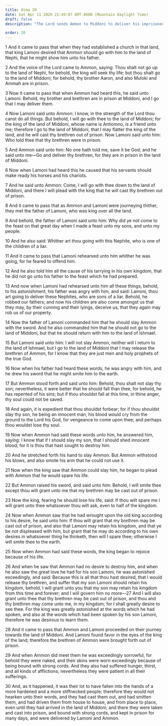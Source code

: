 ```yaml
---
title: Alma 20
date: Sat Apr 11 2020 22:49:07 GMT-0600 (Mountain Daylight Time)
draft: false
description: "The Lord sends Ammon to Middoni to deliver his imprisoned brethren—Ammon and Lamoni meet Lamoni’s father, who is king over all the land—Ammon compels the old king to approve the release of his brethren. About 90 B.C."

order: 20
---
```

    
1 And it came to pass that when they had established a church in that land, that king Lamoni desired that Ammon should go with him to the land of Nephi, that he might show him unto his father.

2 And the voice of the Lord came to Ammon, saying: Thou shalt not go up to the land of Nephi, for behold, the king will seek thy life; but thou shalt go to the land of Middoni; for behold, thy brother Aaron, and also Muloki and Ammah are in prison.

3 Now it came to pass that when Ammon had heard this, he said unto Lamoni: Behold, my brother and brethren are in prison at Middoni, and I go that I may deliver them.

4 Now Lamoni said unto Ammon: I know, in the strength of the Lord thou canst do all things. But behold, I will go with thee to the land of Middoni; for the king of the land of Middoni, whose name is Antiomno, is a friend unto me; therefore I go to the land of Middoni, that I may flatter the king of the land, and he will cast thy brethren out of prison. Now Lamoni said unto him: Who told thee that thy brethren were in prison.

5 And Ammon said unto him: No one hath told me, save it be God; and he said unto me—Go and deliver thy brethren, for they are in prison in the land of Middoni.

6 Now when Lamoni had heard this he caused that his servants should make ready his horses and his chariots.

7 And he said unto Ammon: Come, I will go with thee down to the land of Middoni, and there I will plead with the king that he will cast thy brethren out of prison.

8 And it came to pass that as Ammon and Lamoni were journeying thither, they met the father of Lamoni, who was king over all the land.

9 And behold, the father of Lamoni said unto him: Why did ye not come to the feast on that great day when I made a feast unto my sons, and unto my people.

10 And he also said: Whither art thou going with this Nephite, who is one of the children of a liar.

11 And it came to pass that Lamoni rehearsed unto him whither he was going, for he feared to offend him.

12 And he also told him all the cause of his tarrying in his own kingdom, that he did not go unto his father to the feast which he had prepared.

13 And now when Lamoni had rehearsed unto him all these things, behold, to his astonishment, his father was angry with him, and said: Lamoni, thou art going to deliver these Nephites, who are sons of a liar. Behold, he robbed our fathers; and now his children are also come amongst us that they may, by their cunning and their lyings, deceive us, that they again may rob us of our property.

14 Now the father of Lamoni commanded him that he should slay Ammon with the sword. And he also commanded him that he should not go to the land of Middoni, but that he should return with him to the land of Ishmael.

15 But Lamoni said unto him: I will not slay Ammon, neither will I return to the land of Ishmael, but I go to the land of Middoni that I may release the brethren of Ammon, for I know that they are just men and holy prophets of the true God.

16 Now when his father had heard these words, he was angry with him, and he drew his sword that he might smite him to the earth.

17 But Ammon stood forth and said unto him: Behold, thou shalt not slay thy son; nevertheless, it were better that he should fall than thee, for behold, he has repented of his sins; but if thou shouldst fall at this time, in thine anger, thy soul could not be saved.

18 And again, it is expedient that thou shouldst forbear; for if thou shouldst slay thy son, he being an innocent man, his blood would cry from the ground to the Lord his God, for vengeance to come upon thee; and perhaps thou wouldst lose thy soul.

19 Now when Ammon had said these words unto him, he answered him, saying: I know that if I should slay my son, that I should shed innocent blood; for it is thou that hast sought to destroy him.

20 And he stretched forth his hand to slay Ammon. But Ammon withstood his blows, and also smote his arm that he could not use it.

21 Now when the king saw that Ammon could slay him, he began to plead with Ammon that he would spare his life.

22 But Ammon raised his sword, and said unto him: Behold, I will smite thee except thou wilt grant unto me that my brethren may be cast out of prison.

23 Now the king, fearing he should lose his life, said: If thou wilt spare me I will grant unto thee whatsoever thou wilt ask, even to half of the kingdom.

24 Now when Ammon saw that he had wrought upon the old king according to his desire, he said unto him: If thou wilt grant that my brethren may be cast out of prison, and also that Lamoni may retain his kingdom, and that ye be not displeased with him, but grant that he may do according to his own desires in whatsoever thing he thinketh, then will I spare thee; otherwise I will smite thee to the earth.

25 Now when Ammon had said these words, the king began to rejoice because of his life.

26 And when he saw that Ammon had no desire to destroy him, and when he also saw the great love he had for his son Lamoni, he was astonished exceedingly, and said: Because this is all that thou hast desired, that I would release thy brethren, and suffer that my son Lamoni should retain his kingdom, behold, I will grant unto you that my son may retain his kingdom from this time and forever; and I will govern him no more—27 And I will also grant unto thee that thy brethren may be cast out of prison, and thou and thy brethren may come unto me, in my kingdom; for I shall greatly desire to see thee. For the king was greatly astonished at the words which he had spoken, and also at the words which had been spoken by his son Lamoni, therefore he was desirous to learn them.

28 And it came to pass that Ammon and Lamoni proceeded on their journey towards the land of Middoni. And Lamoni found favor in the eyes of the king of the land; therefore the brethren of Ammon were brought forth out of prison.

29 And when Ammon did meet them he was exceedingly sorrowful, for behold they were naked, and their skins were worn exceedingly because of being bound with strong cords. And they also had suffered hunger, thirst, and all kinds of afflictions; nevertheless they were patient in all their sufferings.

30 And, as it happened, it was their lot to have fallen into the hands of a more hardened and a more stiffnecked people; therefore they would not hearken unto their words, and they had cast them out, and had smitten them, and had driven them from house to house, and from place to place, even until they had arrived in the land of Middoni; and there they were taken and cast into prison, and bound with strong cords, and kept in prison for many days, and were delivered by Lamoni and Ammon.
